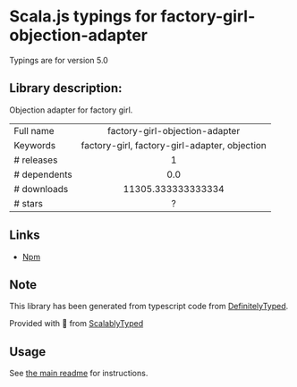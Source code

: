
# Scala.js typings for factory-girl-objection-adapter

Typings are for version 5.0

## Library description:
Objection adapter for factory girl.

|                    |                 |
| ------------------ | :-------------: |
| Full name          | factory-girl-objection-adapter |
| Keywords           | factory-girl, factory-girl-adapter, objection |
| # releases         | 1 |
| # dependents       | 0.0 |
| # downloads        | 11305.333333333334 |
| # stars            | ? |

## Links
- [Npm](https://www.npmjs.com/package/factory-girl-objection-adapter)
    


## Note
This library has been generated from typescript code from [DefinitelyTyped](https://definitelytyped.org).

Provided with :purple_heart: from [ScalablyTyped](https://github.com/oyvindberg/ScalablyTyped)

## Usage
See [the main readme](../../readme.md) for instructions.


